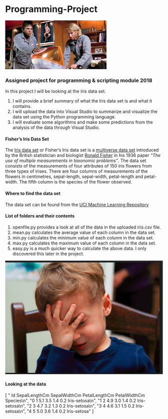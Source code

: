 # Programming-Project
![](Zoolander.jpg)
### Assigned project for programming &amp; scripting module 2018
In this project I will be looking at the Iris data set. 
1) I will provide a brief summary of what the Iris data set is and what it contains. 
2) I will upload the data into Visual Studio to summarize and visualize the data set using the Python programming language.
3) I will evaluate some algorithms and make some predictions from the analysis of the data through Visual Studio.

#### Fisher’s Iris Data Set

The [Iris data set](https://en.wikipedia.org/wiki/Iris_flower_data_set) or Fisher’s Iris data set is a [multiverse data set](https://en.wikipedia.org/wiki/Multivariate_statistics) introduced by the British statistician and biologist [Ronald Fisher](http://www.newworldencyclopedia.org/entry/Ronald_Fisher) in his 1936 paper *“The use of multiple measurements in taxonomic problems”*.
The data set consists of the measurements of four attributes of 150 iris flowers from three types of irises. There are four columns of measurements of the flowers in centimetres, sepal-length, sepal-width, petal-length and petal-width. The fifth column is the species of the flower observed.

#### Where to find the data set

The data set can be found from the [UCI Machine Learning Repository](https://archive.ics.uci.edu/ml/datasets/iris) 

#### List of folders and their contents

1) openfile.py provides a look at all of the data in the uploaded iris.csv file.
2) mean.py calculates the average value of each column in the data set.
3) min.py calculates the minimum value of each colunm in the data set.
4) max.py calculates the maximum value of each column in the data set.
5) easy.py is a much quicker way to calculate the above data. I only discovered this later in the project.

![](Really.JPG)

#### Looking at the data
[
       "   Id  SepalLengthCm  SepalWidthCm  PetalLengthCm  PetalWidthCm      Species\n",
       "0   1            5.1           3.5            1.4           0.2  Iris-setosa\n",
       "1   2            4.9           3.0            1.4           0.2  Iris-setosa\n",
       "2   3            4.7           3.2            1.3           0.2  Iris-setosa\n",
       "3   4            4.6           3.1            1.5           0.2  Iris-setosa\n",
       "4   5            5.0           3.6            1.4           0.2  Iris-setosa"
      ]
     






